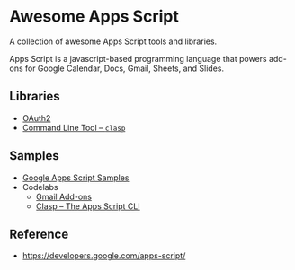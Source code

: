 # Awesome Apps Script

A collection of awesome Apps Script tools and libraries.

Apps Script is a javascript-based programming language that powers add-ons for Google Calendar, Docs, Gmail, Sheets, and Slides.

## Libraries

- [OAuth2](https://github.com/googlesamples/apps-script-oauth2)
- [Command Line Tool – `clasp`](https://github.com/google/clasp)

## Samples

- [Google Apps Script Samples](https://github.com/googlesamples/apps-script)
- Codelabs
  - [Gmail Add-ons](https://g.co/codelabs/gmail-add-ons)
  - [Clasp – The Apps Script CLI](https://g.co/codelabs/clasp)

## Reference

- https://developers.google.com/apps-script/
